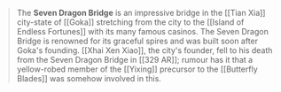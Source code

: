 > The **Seven Dragon Bridge** is an impressive bridge in the [[Tian Xia]] city-state of [[Goka]] stretching from the city to the [[Island of Endless Fortunes]] with its many famous casinos. The Seven Dragon Bridge is renowned for its graceful spires and was built soon after Goka's founding. [[Xhai Xen Xiao]], the city's founder, fell to his death from the Seven Dragon Bridge in [[329 AR]]; rumour has it that a yellow-robed member of the [[Yixing]] precursor to the [[Butterfly Blades]] was somehow involved in this.








